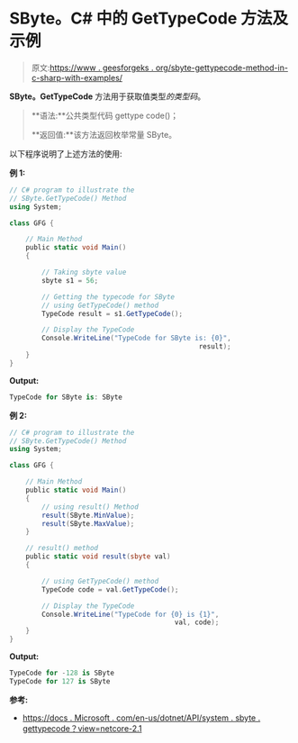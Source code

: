 # SByte。C# 中的 GetTypeCode 方法及示例

> 原文:[https://www . geesforgeks . org/sbyte-gettypecode-method-in-c-sharp-with-examples/](https://www.geeksforgeeks.org/sbyte-gettypecode-method-in-c-sharp-with-examples/)

**SByte。GetTypeCode** 方法用于获取值类型*的类型码*。

> **语法:**公共类型代码 gettype code()；
> 
> **返回值:**该方法返回枚举常量 SByte。

以下程序说明了上述方法的使用:

**例 1:**

```cs
// C# program to illustrate the
// SByte.GetTypeCode() Method
using System;

class GFG {

    // Main Method
    public static void Main()
    {

        // Taking sbyte value
        sbyte s1 = 56;

        // Getting the typecode for SByte
        // using GetTypeCode() method
        TypeCode result = s1.GetTypeCode();

        // Display the TypeCode
        Console.WriteLine("TypeCode for SByte is: {0}",
                                               result);
    }
}
```

**Output:**

```cs
TypeCode for SByte is: SByte

```

**例 2:**

```cs
// C# program to illustrate the
// SByte.GetTypeCode() Method
using System;

class GFG {

    // Main Method
    public static void Main()
    {
        // using result() Method
        result(SByte.MinValue);
        result(SByte.MaxValue);
    }

    // result() method
    public static void result(sbyte val)
    {

        // using GetTypeCode() method
        TypeCode code = val.GetTypeCode();

        // Display the TypeCode
        Console.WriteLine("TypeCode for {0} is {1}",
                                         val, code);
    }
}
```

**Output:**

```cs
TypeCode for -128 is SByte
TypeCode for 127 is SByte

```

**参考:**

*   [https://docs . Microsoft . com/en-us/dotnet/API/system . sbyte . gettypecode？view=netcore-2.1](https://docs.microsoft.com/en-us/dotnet/api/system.sbyte.gettypecode?view=netcore-2.1)